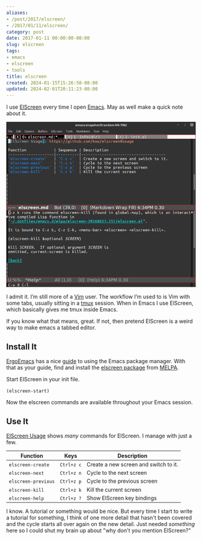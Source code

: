 ```yaml
---
aliases:
- /post/2017/elscreen/
- /2017/01/11/elscreen/
category: post
date: 2017-01-11 00:00:00-08:00
slug: elscreen
tags:
- emacs
- elscreen
- tools
title: elscreen
created: 2024-01-15T15:26:50-08:00
updated: 2024-02-01T20:11:23-08:00
---
```


I use [ElScreen](https://github.com/knu/elscreen/) every time I open [Emacs](../../../card/Emacs.md). May as well make a quick note about it.

<!--more-->

![attachments/img/2017/cover-2017-01-11.png](../../../attachments/img/2017/cover-2017-01-11.png)

I admit it. I’m still more of a [Vim](../../../card/Vim.md) user. The workflow I’m used to is Vim with some tabs, usually sitting in a [tmux](https://tmux.github.io/) session. When in Emacs I use ElScreen, which basically gives me tmux inside Emacs.

If you know what that means, great. If not, then pretend ElScreen is a weird way to make emacs a tabbed editor.

## Install It

[ErgoEmacs](http://ergoemacs.org/) has a nice [guide](http://ergoemacs.org/emacs/emacs_package_system.html) to using the Emacs package manager. With that as your guide, find and install the [elscreen package](https://melpa.org/#/elscreen) from [MELPA](https://melpa.org/).

Start ElScreen in your init file.

````elisp
(elscreen-start)
````

Now the elscreen commands are available throughout your Emacs session.

## Use It

[ElScreen Usage](https://github.com/knu/elscreen#usage) shows *many* commands for ElScreen. I manage with just a few.

|Function|Keys|Description|
|--------|----|-----------|
|`elscreen-create`|`Ctrl+z c`|Create a new screen and switch to it.|
|`elscreen-next`|`Ctrl+z n`|Cycle to the next screen|
|`elscreen-previous`|`Ctrl+z p`|Cycle to the previous screen|
|`elscreen-kill`|`Ctrl+z k`|Kill the current screen|
|`elscreen-help`|`Ctrl+z ?`|Show ElScreen key bindings|

I know. A tutorial or something would be nice. But every time I start to write a tutorial for something, I think of one more detail that hasn't been covered and the cycle starts all over again on the new detail. Just needed *something* here so I could shut my brain up about "why don't you mention ElScreen?"
